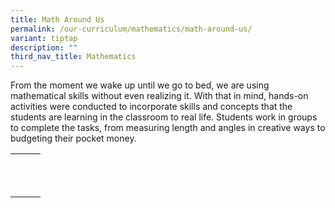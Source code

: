 ```yaml
---
title: Math Around Us
permalink: /our-curriculum/mathematics/math-around-us/
variant: tiptap
description: ""
third_nav_title: Mathematics
---
```

<p>From the moment we wake up until we go to bed, we are using mathematical skills without even realizing it. With that in mind, hands-on activities were conducted to incorporate skills and concepts that the students are learning in the classroom to real life. Students work in groups to complete the tasks, from measuring length and angles in creative ways to budgeting their pocket money.</p><table><tbody><tr><th rowspan="1" colspan="1"><p></p></th><th rowspan="1" colspan="1"><p></p></th><th rowspan="1" colspan="1"><p></p></th></tr><tr><td rowspan="1" colspan="1"><p></p></td><td rowspan="1" colspan="1"><p></p></td><td rowspan="1" colspan="1"><p></p></td></tr><tr><td rowspan="1" colspan="1"><p></p></td><td rowspan="1" colspan="1"><p></p></td><td rowspan="1" colspan="1"><p></p></td></tr></tbody></table><p></p>